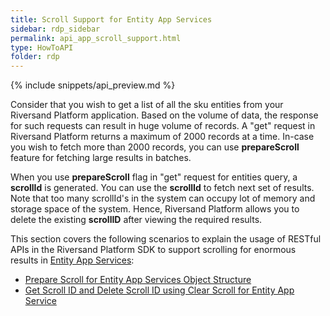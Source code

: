 ```yaml
---
title: Scroll Support for Entity App Services
sidebar: rdp_sidebar
permalink: api_app_scroll_support.html
type: HowToAPI
folder: rdp
---
```


{% include snippets/api_preview.md %}

Consider that you wish to get a list of all the sku entities from your Riversand Platform application. Based on the volume of data, the response for such requests can result in huge volume of records. A "get" request in Riversand Platform returns a maximum of 2000 records at a time. In-case you wish to fetch more than 2000 records, you can use **prepareScroll** feature for fetching large results in batches.

When you use **prepareScroll** flag in "get" request for entities query, a **scrollId** is generated. You can use the **scrollId** to fetch next set of results. Note that too many scrollId's in the system can occupy lot of memory and storage space of the system. Hence, Riversand Platform allows you to delete the existing **scrollID** after viewing the required results. 

This section covers the following scenarios to explain the usage of RESTful APIs in the Riversand Platform SDK to support scrolling for enormous results in [Entity App Services](api_app_service.html):

* [Prepare Scroll for Entity App Services Object Structure](api_app_prepare_scroll_object_structure.html)
* [Get Scroll ID and Delete Scroll ID using Clear Scroll for Entity App Service](api_app_scroll_id.html)